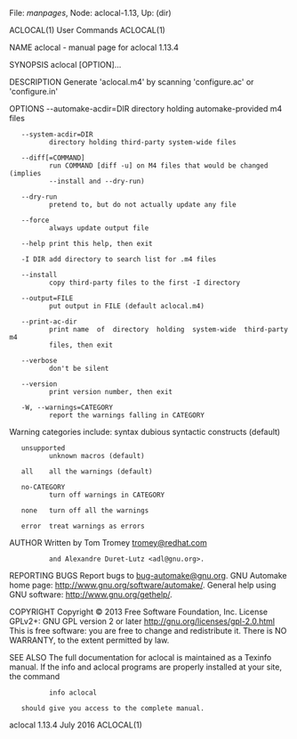 File: *manpages*,  Node: aclocal-1.13,  Up: (dir)

ACLOCAL(1)                       User Commands                      ACLOCAL(1)



NAME
       aclocal - manual page for aclocal 1.13.4

SYNOPSIS
       aclocal [OPTION]...

DESCRIPTION
       Generate 'aclocal.m4' by scanning 'configure.ac' or 'configure.in'

OPTIONS
       --automake-acdir=DIR
              directory holding automake-provided m4 files

       --system-acdir=DIR
              directory holding third-party system-wide files

       --diff[=COMMAND]
              run COMMAND [diff -u] on M4 files that would be changed (implies
              --install and --dry-run)

       --dry-run
              pretend to, but do not actually update any file

       --force
              always update output file

       --help print this help, then exit

       -I DIR add directory to search list for .m4 files

       --install
              copy third-party files to the first -I directory

       --output=FILE
              put output in FILE (default aclocal.m4)

       --print-ac-dir
              print name  of  directory  holding  system-wide  third-party  m4
              files, then exit

       --verbose
              don't be silent

       --version
              print version number, then exit

       -W, --warnings=CATEGORY
              report the warnings falling in CATEGORY

   Warning categories include:
       syntax dubious syntactic constructs (default)

       unsupported
              unknown macros (default)

       all    all the warnings (default)

       no-CATEGORY
              turn off warnings in CATEGORY

       none   turn off all the warnings

       error  treat warnings as errors

AUTHOR
       Written by Tom Tromey <tromey@redhat.com>

              and Alexandre Duret-Lutz <adl@gnu.org>.

REPORTING BUGS
       Report bugs to <bug-automake@gnu.org>.
       GNU Automake home page: <http://www.gnu.org/software/automake/>.
       General help using GNU software: <http://www.gnu.org/gethelp/>.

COPYRIGHT
       Copyright  ©  2013  Free Software Foundation, Inc.  License GPLv2+: GNU
       GPL version 2 or later <http://gnu.org/licenses/gpl-2.0.html>
       This is free software: you are free  to  change  and  redistribute  it.
       There is NO WARRANTY, to the extent permitted by law.

SEE ALSO
       The  full  documentation for aclocal is maintained as a Texinfo manual.
       If the info and aclocal programs are properly installed at  your  site,
       the command

              info aclocal

       should give you access to the complete manual.



aclocal 1.13.4                     July 2016                        ACLOCAL(1)
